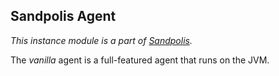 ## Sandpolis Agent
_This instance module is a part of [Sandpolis](https://github.com/sandpolis/sandpolis)._

The *vanilla* agent is a full-featured agent that runs on the JVM.
